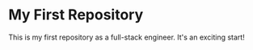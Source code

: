 # My First Repository
This is my first repository as a full-stack engineer.
It's an exciting start!
